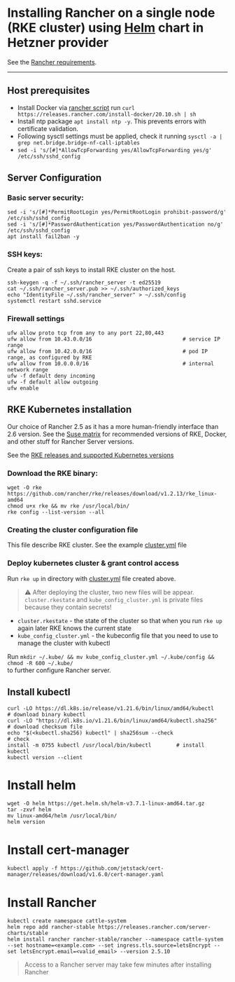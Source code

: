 # Installing Rancher on a single node (RKE cluster) using [Helm](https://helm.sh/docs/) chart in Hetzner provider
See the [Rancher requirements](https://rancher.com/docs/rke/latest/en/os/).

---

## Host prerequisites
* Install Docker via [rancher script](https://github.com/rancher/install-docker) run 
`curl https://releases.rancher.com/install-docker/20.10.sh | sh`
* Install ntp package `apt install ntp -y`. This prevents errors with certificate validation. 
* Following sysctl settings must be applied, check it running `sysctl -a | grep net.bridge.bridge-nf-call-iptables`
* `sed -i 's/[#]*AllowTcpForwarding yes/AllowTcpForwarding yes/g' /etc/ssh/sshd_config`

## Server Configuration

### Basic server security:
```
sed -i 's/[#]*PermitRootLogin yes/PermitRootLogin prohibit-password/g' /etc/ssh/sshd_config
sed -i 's/[#]*PasswordAuthentication yes/PasswordAuthentication no/g' /etc/ssh/sshd_config
apt install fail2ban -y
```

### SSH keys:
Create a pair of ssh keys to install RKE cluster on the host.

```
ssh-keygen -q -f ~/.ssh/rancher_server -t ed25519
cat ~/.ssh/rancher_server.pub >> ~/.ssh/authorized_keys
echo "IdentityFile ~/.ssh/rancher_server" > ~/.ssh/config
systemctl restart sshd.service
```

### Firewall settings
```
ufw allow proto tcp from any to any port 22,80,443
ufw allow from 10.43.0.0/16                             # service IP range
ufw allow from 10.42.0.0/16                             # pod IP range, as configured by RKE
ufw allow from 10.0.0.0/16                              # internal network range
ufw -f default deny incoming
ufw -f default allow outgoing
ufw enable
```

## RKE Kubernetes installation
Our choice of Rancher 2.5 as it has a more human-friendly interface than 2.6 version. See the 
[Suse matrix](https://www.suse.com/suse-rancher/support-matrix/all-supported-versions/rancher-v2-5-10/)
for recommended versions of RKE, Docker, and other stuff for Rancher Server versions.

See the [RKE releases and supported Kubernetes versions](https://github.com/rancher/rke/releases)

### Download the RKE binary:
```
wget -O rke https://github.com/rancher/rke/releases/download/v1.2.13/rke_linux-amd64
chmod u+x rke && mv rke /usr/local/bin/
rke config --list-version --all
```

### Creating the cluster configuration file
This file describe RKE cluster. See the example [cluster.yml](cluster.yml) file

### Deploy kubernetes cluster & grant control access
Run `rke up` in directory with [cluster.yml](cluster.yml) file created above.

> :warning: After deploying the cluster, two new files will be appear.
>`cluster.rkestate` and `kube_config_cluster.yml` is private files because they contain secrets!
- `cluster.rkestate` - the state of the cluster so that when you run `rke up` again later RKE knows the current state
- `kube_config_cluster.yml` - the kubeconfig file that you need to use to manage the cluster with kubectl

Run `mkdir ~/.kube/ && mv kube_config_cluster.yml ~/.kube/config && chmod -R 600 ~/.kube/`\
to further configure Rancher server.

## Install kubectl
```
curl -LO https://dl.k8s.io/release/v1.21.6/bin/linux/amd64/kubectl    # download binary kubectl
curl -LO "https://dl.k8s.io/v1.21.6/bin/linux/amd64/kubectl.sha256"   # download checksum file
echo "$(<kubectl.sha256) kubectl" | sha256sum --check                 # check
install -m 0755 kubectl /usr/local/bin/kubectl        # install kubectl
kubectl version --client
```

# Install helm
```
wget -O helm https://get.helm.sh/helm-v3.7.1-linux-amd64.tar.gz
tar -zxvf helm
mv linux-amd64/helm /usr/local/bin/
helm version
```

# Install cert-manager
`kubectl apply -f https://github.com/jetstack/cert-manager/releases/download/v1.6.0/cert-manager.yaml`

# Install Rancher
```
kubectl create namespace cattle-system
helm repo add rancher-stable https://releases.rancher.com/server-charts/stable
helm install rancher rancher-stable/rancher --namespace cattle-system --set hostname=<example.com> --set ingress.tls.source=letsEncrypt --set letsEncrypt.email=<valid_email> --version 2.5.10
```

>Access to a Rancher server may take few minutes after installing Rancher
